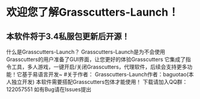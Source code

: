 # 欢迎您了解Grasscutters-Launch！
## 本软件将于3.4私服包更新后开源！
什么是Grasscutters-Launch？
Grasscutters-Launch是为不会使用Grasscutters的用户准备了GUI界面，让您更好的体验Grasscutters
它集成了指令工具，多人游戏，一键开启/关闭Grasscutters，代理软件，后续会支持更多功能！它基于易语言开发~
#关于作者：
Grasscutters-Launch作者：baguotao(本人独立开发)
本软件需要搭配Grasscutters包体才能使用！
下载请加入QQ群：122057551
如有Bug请在Issues提出
